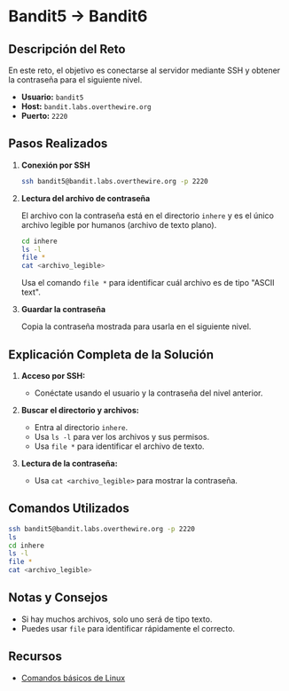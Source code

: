 # Bandit5 → Bandit6

## Descripción del Reto

En este reto, el objetivo es conectarse al servidor mediante SSH y obtener la contraseña para el siguiente nivel.

- **Usuario:** `bandit5`
- **Host:** `bandit.labs.overthewire.org`
- **Puerto:** `2220`

## Pasos Realizados

1. **Conexión por SSH**

    ```bash
    ssh bandit5@bandit.labs.overthewire.org -p 2220
    ```

2. **Lectura del archivo de contraseña**

    El archivo con la contraseña está en el directorio `inhere` y es el único archivo legible por humanos (archivo de texto plano).

    ```bash
    cd inhere
    ls -l
    file *
    cat <archivo_legible>
    ```
    Usa el comando `file *` para identificar cuál archivo es de tipo "ASCII text".

3. **Guardar la contraseña**

    Copia la contraseña mostrada para usarla en el siguiente nivel.

## Explicación Completa de la Solución

1. **Acceso por SSH:**
   - Conéctate usando el usuario y la contraseña del nivel anterior.

2. **Buscar el directorio y archivos:**
   - Entra al directorio `inhere`.
   - Usa `ls -l` para ver los archivos y sus permisos.
   - Usa `file *` para identificar el archivo de texto.

3. **Lectura de la contraseña:**
   - Usa `cat <archivo_legible>` para mostrar la contraseña.

## Comandos Utilizados

```bash
ssh bandit5@bandit.labs.overthewire.org -p 2220
ls
cd inhere
ls -l
file *
cat <archivo_legible>
```

## Notas y Consejos

- Si hay muchos archivos, solo uno será de tipo texto.
- Puedes usar `file` para identificar rápidamente el correcto.

## Recursos

- [Comandos básicos de Linux](https://ryanstutorials.net/linuxtutorial/)
